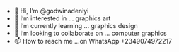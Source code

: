 - 👋 Hi, I’m @godwinadeniyi
- 👀 I’m interested in ... graphics art
- 🌱 I’m currently learning ... graphics design
- 💞️ I’m looking to collaborate on ... computer graphics
- 📫 How to reach me ...on WhatsApp +2349074972217

<!---
godwinadeniyi/godwinadeniyi is a ✨ special ✨ repository because its `README.md` (this file) appears on your GitHub profile.
You can click the Preview link to take a look at your changes.
---
